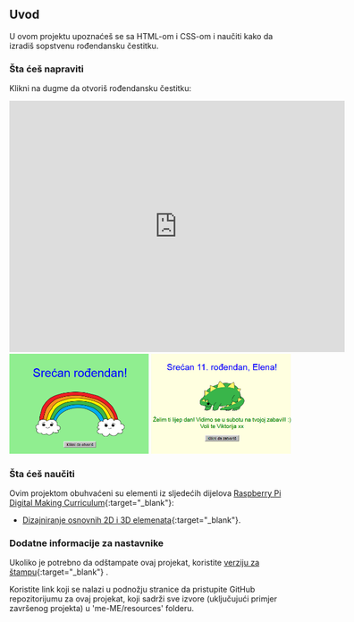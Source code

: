 ## Uvod

U ovom projektu upoznaćeš se sa HTML-om i CSS-om i naučiti kako da izradiš sopstvenu rođendansku čestitku.

### Šta ćeš napraviti

Klikni na dugme da otvoriš rođendansku čestitku:

<div class="trinket">
  <iframe src="https://trinket.io/embed/html/de64e9e3db?outputOnly=true&start=result" width="600" height="450" frameborder="0" marginwidth="0" marginheight="0" allowfullscreen>
  </iframe>
  <img src="images/birthday-final.png">
</div>

### Šta ćeš naučiti

Ovim projektom obuhvaćeni su elementi iz sljedećih dijelova [Raspberry Pi Digital Making Curriculum](http://rpf.io/curriculum){:target="_blank"}:

+ [Dizajniranje osnovnih 2D i 3D elemenata](https://www.raspberrypi.org/curriculum/design/creator){:target="_blank"}.

### Dodatne informacije za nastavnike

Ukoliko je potrebno da odštampate ovaj projekat, koristite [verziju za štampu](https://projects.raspberrypi.org/me-ME/projects/happy-birthday/print){:target="_blank"} .

Koristite link koji se nalazi u podnožju stranice da pristupite GitHub repozitorijumu za ovaj projekat, koji sadrži sve izvore (uključujući primjer završenog projekta) u 'me-ME/resources' folderu.